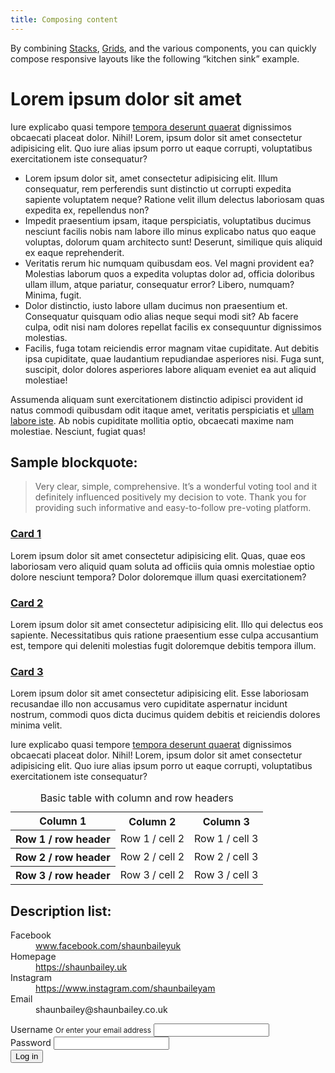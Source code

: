 ```yaml
---
title: Composing content
---
```


By combining [Stacks]({{site.basedir}}/components/stack), [Grids]({{site.basedir}}/components/grid), and the various components, you can quickly compose responsive layouts like the following “kitchen sink” example.

<div class="site-resizer">
  <div class="ds-scope">
    <div class="ds-stack">
      <h1>Lorem ipsum dolor sit amet</h1>
      <p>Iure explicabo quasi tempore <a href="#">tempora deserunt quaerat</a> dignissimos obcaecati placeat dolor. Nihil! Lorem, ipsum dolor sit amet consectetur adipisicing elit. Quo iure alias ipsum porro ut eaque corrupti, voluptatibus exercitationem iste consequatur?</p>
      <ul>
        <li>Lorem ipsum dolor sit, amet consectetur adipisicing elit. Illum consequatur, rem perferendis sunt distinctio ut corrupti expedita sapiente voluptatem neque? Ratione velit illum delectus laboriosam quas expedita ex, repellendus non?</li>
        <li>Impedit praesentium ipsam, itaque perspiciatis, voluptatibus ducimus nesciunt facilis nobis nam labore illo minus explicabo natus quo eaque voluptas, dolorum quam architecto sunt! Deserunt, similique quis aliquid ex eaque reprehenderit.</li>
        <li>Veritatis rerum hic numquam quibusdam eos. Vel magni provident ea? Molestias laborum quos a expedita voluptas dolor ad, officia doloribus ullam illum, atque pariatur, consequatur error? Libero, numquam? Minima, fugit.</li>
        <li>Dolor distinctio, iusto labore ullam ducimus non praesentium et. Consequatur quisquam odio alias neque sequi modi sit? Ab facere culpa, odit nisi nam dolores repellat facilis ex consequuntur dignissimos molestias.</li>
        <li>Facilis, fuga totam reiciendis error magnam vitae cupiditate. Aut debitis ipsa cupiditate, quae laudantium repudiandae asperiores nisi. Fuga sunt, suscipit, dolor dolores asperiores labore aliquam eveniet ea aut aliquid molestiae!</li>
      </ul>
      <p>Assumenda aliquam sunt exercitationem distinctio adipisci provident id natus commodi quibusdam odit itaque amet, veritatis perspiciatis et <a href="#">ullam labore iste</a>. Ab nobis cupiditate mollitia optio, obcaecati maxime nam molestiae. Nesciunt, fugiat quas!</p>
      <h2>Sample blockquote:</h2>
      <blockquote>
        Very clear, simple, comprehensive. It’s a wonderful voting tool and it definitely influenced positively my decision to vote. Thank you for providing such informative and easy-to-follow pre-voting platform.
      </blockquote>
      <div class="ds-grid">
        <div class="ds-card">
          <div class="ds-card-body ds-stack">
            <h3><a href="#" class="ds-card-link">Card 1</a></h3>
            <p>Lorem ipsum dolor sit amet consectetur adipisicing elit. Quas, quae eos laboriosam vero aliquid quam soluta ad officiis quia omnis molestiae optio dolore nesciunt tempora? Dolor doloremque illum quasi exercitationem?<p>
          </div>
        </div>
        <div class="ds-card">
          <div class="ds-card-body ds-stack">
            <h3><a href="#" class="ds-card-link">Card 2</a></h3>
            <p>Lorem ipsum dolor sit amet consectetur adipisicing elit. Illo qui delectus eos sapiente. Necessitatibus quis ratione praesentium esse culpa accusantium est, tempore qui deleniti molestias fugit doloremque debitis tempora illum.</p>
          </div>
        </div>
        <div class="ds-card">
          <div class="ds-card-body ds-stack">
            <h3><a href="#" class="ds-card-link">Card 3</a></h3>
            <p>Lorem ipsum dolor sit amet consectetur adipisicing elit. Esse laboriosam recusandae illo non accusamus vero cupiditate aspernatur incidunt nostrum, commodi quos dicta ducimus quidem debitis et reiciendis dolores minima velit.</p>
          </div>
        </div>
      </div>
      <p>Iure explicabo quasi tempore <a href="#">tempora deserunt quaerat</a> dignissimos obcaecati placeat dolor. Nihil! Lorem, ipsum dolor sit amet consectetur adipisicing elit. Quo iure alias ipsum porro ut eaque corrupti, voluptatibus exercitationem iste consequatur?</p>
      <div class="ds-table">
        <table>
          <caption>Basic table with column and row headers</caption>
          <tr>
            <th>Column 1</th>
            <th>Column 2</th>
            <th>Column 3</th>
          </tr>
          <tr>
            <th scope="row">Row 1 / row header</th>
            <td>Row 1 / cell 2</td>
            <td>Row 1 / cell 3</td>
          </tr>
          <tr>
            <th scope="row">Row 2 / row header</th>
            <td>Row 2 / cell 2</td>
            <td>Row 2 / cell 3</td>
          </tr>
          <tr>
            <th scope="row">Row 3 / row header</th>
            <td>Row 3 / cell 2</td>
            <td>Row 3 / cell 3</td>
          </tr>
        </table>
      </div>
      <h2>Description list:</h2>
      <dl class="ds-descriptions">
        <div>
          <dt>Facebook</dt>
          <dd><a href="https://www.facebook.com/shaunbaileyuk">www.facebook.com/shaunbaileyuk</a></dd>
        </div>
        <div>
          <dt>Homepage</dt>
          <div>
            <dd><a href="https://shaunbailey.uk/">https://shaunbailey.uk</a></dd>
          </div>
        </div>
        <div>
          <dt>Instagram</dt>
          <dd><a href="https://www.instagram.com/shaunbaileyam/">https://www.instagram.com/shaunbaileyam</a></dd>
        </div>
        <div>
          <dt>Email</dt>
          <dd>shaunbailey@shaunbailey.co.uk</dd>
        </div>
      </dl>
      <form>
        <div class="ds-field">
          <label for="username">
            Username
            <small>Or enter your email address</small>
          </label>
          <input type="text" id="username">
        </div>
        <div class="ds-field">
          <label for="password">
            Password
          </label>
          <input type="password" id="password">
        </div>
        <div class="ds-field">
          <button class="ds-button" type="submit">Log in</button>
        </div>
      </form>
    </div>
  </div>
</div>

